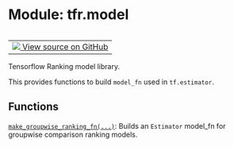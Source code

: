<div itemscope itemtype="http://developers.google.com/ReferenceObject">
<meta itemprop="name" content="tfr.model" />
<meta itemprop="path" content="Stable" />
</div>

# Module: tfr.model

<table class="tfo-notebook-buttons tfo-api" align="left">

<td>
  <a target="_blank" href="https://github.com/tensorflow/ranking/tree/master/tensorflow_ranking/python/model.py">
    <img src="https://www.tensorflow.org/images/GitHub-Mark-32px.png" />
    View source on GitHub
  </a>
</td></table>

Tensorflow Ranking model library.


This provides functions to build `model_fn` used in `tf.estimator`.

## Functions

[`make_groupwise_ranking_fn(...)`](../tfr/model/make_groupwise_ranking_fn.md):
Builds an `Estimator` model_fn for groupwise comparison ranking models.
